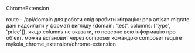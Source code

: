 ChromeExtension

route - /api/domain
для роботи слід зробити міграцію: php artisan migrate
дані надсилати у форматі вигляду {domain: 'test', columns: ['type', 'price']},
якщо columns не вказати, то поверне всю інформацію про об'єкт.
можна встановит через composer командою composer require mykola_chrome_extension/chrome-extension

